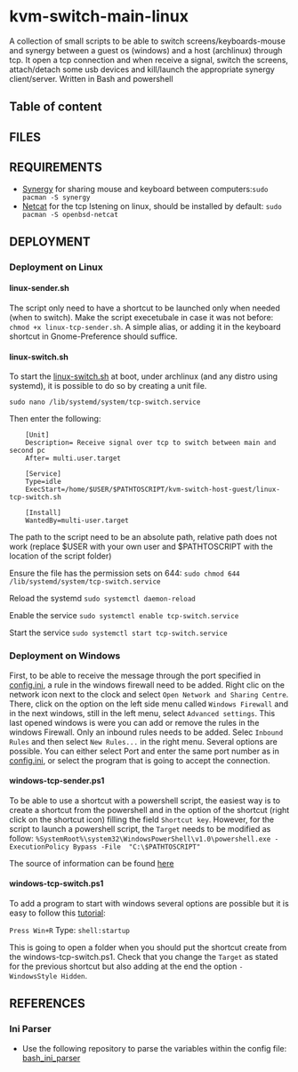 # kvm-switch-main-linux

A collection of small scripts to be able to switch screens/keyboards-mouse and synergy between a guest os (windows) and a host (archlinux) through tcp.
It open a tcp connection and when receive a signal, switch the screens, attach/detach some usb devices and kill/launch the appropriate synergy client/server.
Written in Bash and powershell


## Table of content



## FILES


## REQUIREMENTS
  * [Synergy](https://github.com/symless/synergy) for sharing mouse and keyboard between computers:`sudo pacman -S synergy`
  * [Netcat](http://nc110.sourceforge.net/) for the tcp lstening on linux, should be installed by default: `sudo pacman -S openbsd-netcat`


## DEPLOYMENT

### Deployment on Linux

#### linux-sender.sh

The script only need to have a shortcut to be launched only when needed (when to switch).
Make the script execetubale in case it was not before: `chmod +x linux-tcp-sender.sh`.
A simple alias, or adding it in the keyboard shortcut in Gnome-Preference should suffice.

#### linux-switch.sh

To start the [linux-switch.sh](linux-switch.sh) at boot, under archlinux (and any distro using systemd), it is
possible to do so by creating a unit file.

`sudo nano /lib/systemd/system/tcp-switch.service`

Then enter the following:

```
    [Unit]
    Description= Receive signal over tcp to switch between main and second pc
    After= multi.user.target

    [Service]
    Type=idle
    ExecStart=/home/$USER/$PATHTOSCRIPT/kvm-switch-host-guest/linux-tcp-switch.sh

    [Install]
    WantedBy=multi-user.target
```
The path to the script need to be an absolute path, relative path does not work (replace $USER with your own user and $PATHTOSCRIPT with the location of the script folder)

Ensure the file has the permission sets on 644:
    `sudo chmod 644 /lib/systemd/system/tcp-switch.service`

Reload the systemd
`sudo systemctl daemon-reload`

Enable the service
`sudo systemctl enable tcp-switch.service`

Start the service
`sudo systemctl start tcp-switch.service`

### Deployment on Windows

First, to be able to receive the message through the port specified in [config.ini](config.ini), a rule in the windows firewall need to be added.
Right clic on the network icon next to the clock and select `Open Network and Sharing Centre`.
There, click on the option on the left side menu called `Windows Firewall` and in the next windows, still in the left menu, select `Advanced settings`.
This last opened windows is were you can add or remove the rules in the windows Firewall.
Only an inbound rules needs to be added. Selec `Inbound Rules` and then select `New Rules...` in the right menu.
Several options are possible. You can either select Port and enter the same port number as in [config.ini](config.ini), or select the program that is going to accept the connection.


#### windows-tcp-sender.ps1

To be able to use a shortcut with a powershell script, the easiest way is to create a shortcut from the powershell
and in the option of the shortcut (right click on the shortcut icon) filling the field `Shortcut key`.
However, for the script to launch a powershell script, the `Target` needs to be modified as follow:
`%SystemRoot%\system32\WindowsPowerShell\v1.0\powershell.exe -ExecutionPolicy Bypass -File  "C:\$PATHTOSCRIPT" `

The source of information can be found [here](http://www.sciosoft.com/blogs/post/2011/10/04/Launch-PowerShell-Script-from-Shortcut.aspx)
#### windows-tcp-switch.ps1

To add a program to start with windows several options are possible but it is easy to follow this [tutorial](http://tunecomp.net/add-app-to-startup/):

`Press Win+R`
Type: `shell:startup`

This is going to open a folder when you should put the shortcut create from the windows-tcp-switch.ps1. Check that you change the `Target` as stated for the previous shortcut but also adding
at the end the option `-WindowsStyle Hidden`.


## REFERENCES

### Ini Parser
* Use the following repository to parse the variables within the config file: [bash_ini_parser](https://github.com/rudimeier/bash_ini_parser/tree/8fb95e3b335823bc85604fd06c32b0d25f2854c5)

